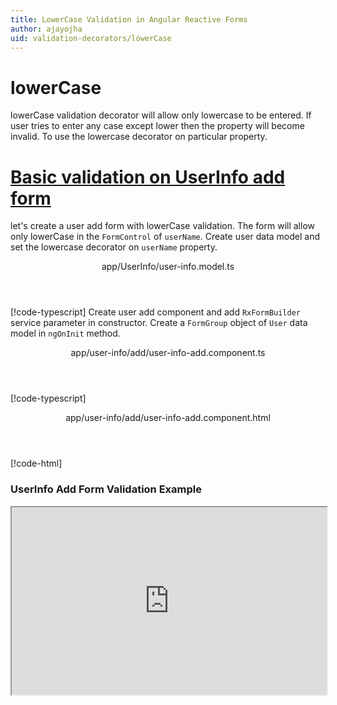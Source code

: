 ```yaml
---
title: LowerCase Validation in Angular Reactive Forms
author: ajayojha
uid: validation-decorators/lowerCase
---
```

# lowerCase
lowerCase validation decorator will allow only lowercase to be entered. If user tries to enter any case except lower then the property will become invalid. To use the lowercase decorator on particular property.
 
# [Basic validation on UserInfo add form  ](#tab/basic-validation-on-UserInfo-add-form)
let's create a user add form with lowerCase validation. The form will allow only lowerCase in the `FormControl` of `userName`. 
Create user data model and set the lowercase decorator on `userName` property.
<header class="header-tab-title">app/UserInfo/user-info.model.ts</header>

[!code-typescript[](../../examples/reactive-form-validators/lowerCase/rxweb-lowerCase-validation-add-angular-reactive-form/src/app/user-info/user-info.model.ts?highlight=5)]
Create user add component and add `RxFormBuilder` service parameter in constructor. Create a `FormGroup` object of `User` data model in `ngOnInit` method.
<header class="header-tab-title">app/user-info/add/user-info-add.component.ts</header>

[!code-typescript[](../../examples/reactive-form-validators/lowerCase/rxweb-lowerCase-validation-add-angular-reactive-form/src/app/user-info/add/user-info-add.component.ts?highlight=17,21-22)]
<header class="header-tab-title">app/user-info/add/user-info-add.component.html</header>

[!code-html[](../../examples/reactive-form-validators/lowerCase/rxweb-lowerCase-validation-add-angular-reactive-form/src/app/user-info/add/user-info-add.component.html)]

<h3>UserInfo Add Form Validation Example</h3>
<iframe src="https://stackblitz.com/edit/rxweb-lowercase-validation-add-angular-reactive-form?embed=1&file=src/styles.css&hideExplorer=1&hideNavigation=1&view=preview" width="100%" height="300">

# [Basic validation on UserInfo edit  form](#tab/basic-validation-on-UserInfo-edit-form)
let's create a user edit form with lowerCase validation. The form will allow only lowerCase in the `FormControl` of `userName`. 
Create user data model and set the lowercase decorator on `userName` property.
<header class="header-tab-title">app/UserInfo/user-info.model.ts</header>

[!code-typescript[](../../examples/reactive-form-validators/lowerCase/rxweb-lowerCase-validation-edit-angular-reactive-form/src/app/user-info/user-info.model.ts?highlight=5)]
Create user edit component and add `RxFormBuilder` and `HttpClient` service parameter  in constructor. On `ngOnInit` method get request method for getting data from json or server and that data pass in `this.formBuilder.formGroup<UserInfo>(UserInfo,userInfo)`
<header class="header-tab-title">app/user-info/edit/user-info-edit.component.ts</header>

[!code-typescript[](../../examples/reactive-form-validators/lowerCase/rxweb-lowerCase-validation-edit-angular-reactive-form/src/app/user-info/edit/user-info-edit.component.ts?highlight=17,21-22)]
<header class="header-tab-title">app/user-info/edit/user-info-edit.component.html</header>

[!code-html[](../../examples/reactive-form-validators/lowerCase/rxweb-lowerCase-validation-edit-angular-reactive-form/src/app/user-info/edit/user-info-edit.component.html)]

<h3>UserInfo Edit Form Validation Example</h3>
<iframe src="https://stackblitz.com/edit/rxweb-lowercase-validation-edit-angular-reactive-form?embed=1&file=src/styles.css&hideExplorer=1&hideNavigation=1&view=preview" width="100%" height="300">

---

# MessageConfig 
Below options are not mandatory to use in the `@lowerCase()` decorator. If needed then use the below options.


|Option | Description |
|--- | ---- |
|[conditionalExpression](#conditionalexpression) | Lowercase validation should be applied if the condition is matched in the `conditionalExpression` function. Validation framework will pass two parameters at the time of `conditionalExpression` check. Those two parameters are current `FormGroup` value and root `FormGroup` value. You can apply the condition on respective object value.If there is need of dynamic validation means it is not fixed in client code, it will change based on some criterias. In this scenario you can bind the expression based on the expression value is coming from the web server in `string` format. The `conditionalExpression` will work as same as client function. |
|[message](#message) | To override the global configuration message and show the custom message on particular control property. |

## conditionalExpression 
Type :  `Function`  |  `string` 

Lowercase validation should be applied if the condition is matched in the `conditionalExpression` function. Validation framework will pass two parameters at the time of `conditionalExpression` check. Those two parameters are current `FormGroup` value and root `FormGroup` value. You can apply the condition on respective object value.
If there is need of dynamic validation means it is not fixed in client code, it will change based on some criterias. In this scenario you can bind the expression based on the expression value is coming from the web server in `string` format. The `conditionalExpression` will work as same as client function.
 
> Binding `conditionalExpression` with `Function` object.
<header class="header-title">user.model.ts (User class property)</header>

[!code-typescript[](../../examples/reactive-form-validators/lowerCase/complete-rxweb-lowerCase-validation-add-angular-reactive-form/src/app/user/user.model.ts#L7-L8)]

 
> Binding `conditionalExpression` with `string` datatype.
<header class="header-title">user.model.ts (User class property)</header>

[!code-typescript[](../../examples/reactive-form-validators/lowerCase/complete-rxweb-lowerCase-validation-add-angular-reactive-form/src/app/user/user.model.ts#L7-L8)]

## message 
Type :  `string` 

To override the global configuration message and show the custom message on particular control property.
 
<header class="header-title">user.model.ts (User class property)</header>

[!code-typescript[](../../examples/reactive-form-validators/lowerCase/complete-rxweb-lowerCase-validation-add-angular-reactive-form/src/app/user/user.model.ts#L10-L11)]


# lowerCase Validation Complete Example
# [User Model](#tab/complete-user)
<header class="header-tab-title">app/user/user.model.ts</header>

[!code-typescript[](../../examples/reactive-form-validators/lowerCase/complete-rxweb-lowerCase-validation-add-angular-reactive-form/src/app/user/user.model.ts)]

# [Address Info Add Component](#tab/complete-user-add-component)
<header class="header-tab-title">app/user/add/user-add.component.ts</header>

[!code-typescript[](../../examples/reactive-form-validators/lowerCase/complete-rxweb-lowerCase-validation-add-angular-reactive-form/src/app/user/add/user-add.component.ts)]

# [Address Info Add Html Component](#tab/complete-user-add-html-component)
<header class="header-tab-title">app/user/add/user-add.component.html</header>

[!code-html[](../../examples/reactive-form-validators/lowerCase/complete-rxweb-lowerCase-validation-add-angular-reactive-form/src/app/user/add/user-add.component.html)]

# [Working Example](#tab/complete-working-example)
<iframe src="https://stackblitz.com/edit/complete-rxweb-lowercase-validation-add-angular-reactive-form?embed=1&file=src/app/address-info/address&hideNavigation=1&view=preview" width="100%" height="500">

---

# Dynamic lowerCase Validation Complete Example
# [User Model](#tab/dynamic-user)
<header class="header-tab-title">app/user/user.model.ts</header>

[!code-typescript[](../../examples/reactive-form-validators/lowerCase/dynamic-rxweb-lowerCase-validation-add-angular-reactive-form/src/app/user/user.model.ts)]

# [Address Info Add Component](#tab/dynamic-user-add-component)
<header class="header-tab-title">app/user/add/user-add.component.ts</header>

[!code-typescript[](../../examples/reactive-form-validators/lowerCase/dynamic-rxweb-lowerCase-validation-add-angular-reactive-form/src/app/user/add/user-add.component.ts)]

# [Address Info Add Html Component](#tab/dynamic-user-add-html-component)
<header class="header-tab-title">app/user/add/user-add.component.html</header>

[!code-html[](../../examples/reactive-form-validators/lowerCase/dynamic-rxweb-lowerCase-validation-add-angular-reactive-form/src/app/user/add/user-add.component.html)]

# [Working Example](#tab/dynamic-working-example)
<iframe src="https://stackblitz.com/edit/dynamic-rxweb-lowercase-validation-add-angular-reactive-form?embed=1&file=src/app/address-info/address&hideNavigation=1&view=preview" width="100%" height="500">

---





